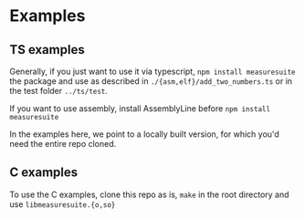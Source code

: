 # Examples

## TS examples
Generally, if you just want to use it via typescript, `npm install measuresuite` the package and use as described in  `./{asm,elf}/add_two_numbers.ts` or in the test folder `../ts/test`.

If you want to use assembly, install AssemblyLine before `npm install measuresuite`

In the examples here, we point to a locally built version, for which you'd need the entire repo cloned.

## C examples

To use the C examples, clone this repo as is, `make` in the root directory and use `libmeasuresuite.{o,so}`
